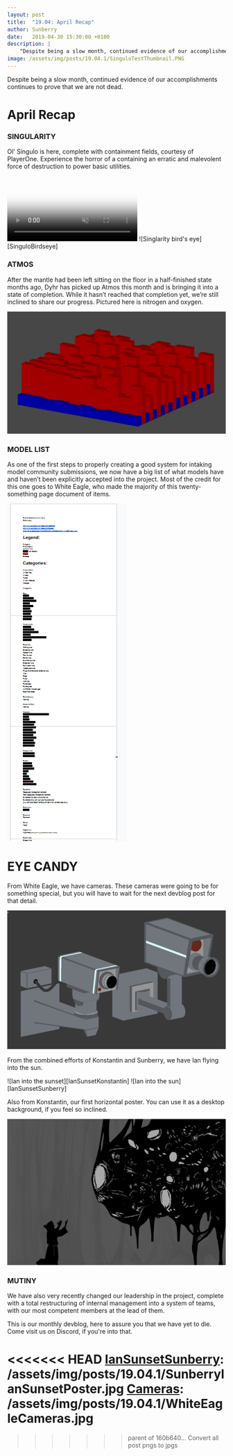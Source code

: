 ```yaml
---
layout: post
title:  "19.04: April Recap"
author: Sunberry
date:   2019-04-30 15:30:00 +0100
description: |
    "Despite being a slow month, continued evidence of our accomplishments continues to prove that we are not dead."
image: /assets/img/posts/19.04.1/SinguloTestThumbnail.PNG
---
```



Despite being a slow month, continued evidence of our accomplishments continues to prove that we are not dead.

# April Recap

### SINGULARITY
Ol’ Singulo is here, complete with containment fields, courtesy of PlayerOne. Experience the horror of a containing an erratic and malevolent force of destruction to power basic utilities.

<video autoplay="autoplay" muted loop="loop" poster="{{ site.baseurl }}/assets/img/posts/19.04.1/SinguloTest.jpg">
  <source src="{{ site.baseurl }}/assets/img/posts/19.04.1/SinguloTest.webm" type="video/webm">
  <source src="{{ site.baseurl }}/assets/img/posts/19.04.1/SinguloTest.mp4" type="video/mp4">
</video>
![Singlarity bird's eye][SinguloBirdseye]

### ATMOS
After the mantle had been left sitting on the floor in a half-finished state months ago, Dyhr has picked up Atmos this month and is bringing it into a state of completion. While it hasn’t reached that completion yet, we’re still inclined to share our progress. Pictured here is nitrogen and oxygen.

![Atmos Test][AtmosTest]

### MODEL LIST
As one of the first steps to properly creating a good system for intaking model community submissions, we now have a big list of what models have and haven’t been explicitly accepted into the project. Most of the credit for this one goes to White Eagle, who made the majority of this twenty-something page document of items.

![A terrifyingly long gif of a scrolling model list][ModelList]


# EYE CANDY

From White Eagle, we have cameras. These cameras were going to be for something special, but you will have to wait for the next devblog post for that detail.

![Two pretty, fully rigged cameras.][Cameras]

From the combined efforts of Konstantin and Sunberry, we have Ian flying into the sun.
<div class='horizontal-2' markdown='1'>
![Ian into the sunset][IanSunsetKonstantin]
![Ian into the sun][IanSunsetSunberry]
</div>

Also from Konstantin, our first horizontal poster. You can use it as a desktop background, if you feel so inclined.

![Cultist poster][CultistPoster]

### MUTINY
We have also very recently changed our leadership in the project, complete with a total restructuring of internal management into a system of teams, with our most competent members at the lead of them. 


This is our monthly devblog, here to assure you that we have yet to die.
Come visit us on Discord, if you're into that.


[AtmosTest]: /assets/img/posts/19.04.1/AtmosTestApril19.gif
[CultistPoster]: /assets/img/posts/19.04.1/KonstantinCultistPoster.png
[IanSunsetKonstantin]: /assets/img/posts/19.04.1/KonstantinIanSunsetPoster.png
[ModelList]: /assets/img/posts/19.04.1/ModelListWIP.gif
[SinguloBirdseye]: /assets/img/posts/19.04.1/SinguloTestBirdseye.png
[Thumbnail]: /assets/img/posts/19.04.1/SinguloTestThumbnail.PNG
[SinguloUncontained]: /assets/img/posts/19.04.1/SinguloWIPUncontained.gif
<<<<<<< HEAD
[IanSunsetSunberry]: /assets/img/posts/19.04.1/SunberryIanSunsetPoster.jpg
[Cameras]: /assets/img/posts/19.04.1/WhiteEagleCameras.jpg
=======
[IanSunsetSunberry]: /assets/img/posts/19.04.1/SunberryIanSunsetPoster.png
[Cameras]: /assets/img/posts/19.04.1/WhiteEagleCameras.png
[SinguloTest]: /assets/img/posts/19.04.1/SinguloTest.gif


>>>>>>> parent of 160b640... Convert all post pngs to jpgs
